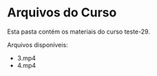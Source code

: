 # Arquivos do Curso

Esta pasta contém os materiais do curso teste-29.

Arquivos disponíveis:
- 3.mp4
- 4.mp4